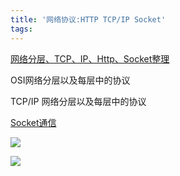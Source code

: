 ```yaml
---
title: '网络协议:HTTP TCP/IP Socket'
tags:
---
```



[网络分层、TCP、IP、Http、Socket整理](https://blog.csdn.net/wangnan9279/article/details/77895261)



OSI网络分层以及每层中的协议


TCP/IP 网络分层以及每层中的协议



[Socket通信](https://blog.csdn.net/yangshangwei/article/details/50974771)

![](https://img-blog.csdn.net/20160324203328528)


![](https://img-blog.csdn.net/20160324203556764)